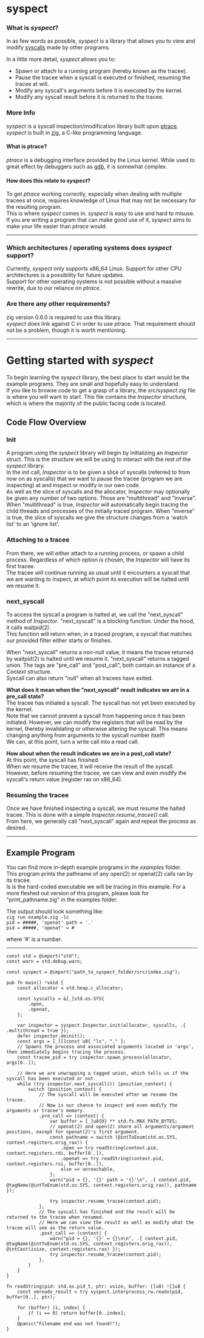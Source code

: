 # syspect #

### What is _syspect_? ###


In as few words as possible, _syspect_ is a library that allows you to view and modify [syscalls](https://en.wikipedia.org/wiki/System_call) made by other programs.

In a little more detail, _syspect_ allows you to:

* Spawn or attach to a running program (hereby known as the tracee).
* Pause the tracee when a syscall is executed or finished, resuming the tracee at will.
* Modify any syscall's arguments before it is executed by the kernel.
* Modify any syscall result before it is returned to the tracee.

### More Info ###

_syspect_ is a syscall inspection/modification library built upon [ptrace](https://en.wikipedia.org/wiki/Ptrace).  
_syspect_ is built in [zig](https://ziglang.org/), a C-like programming language.

#### What is ptrace? ####
_ptrace_ is a debugging interface provided by the Linux kernel. While used to great effect by debuggers such as [gdb](https://www.gnu.org/software/gdb/), it is somewhat complex.

#### How does this relate to _syspect_? ####
To get _ptrace_ working correctly, especially when dealing with multiple tracees at once, requires knowledge of Linux that may not be necessary for the resulting program.  
This is where _syspect_ comes in. _syspect_ is easy to use and hard to misuse.  
If you are writing a program that can make good use of it, _syspect_ aims to make your life easier than _ptrace_ would.

- - -

### Which architectures / operating systems does _syspect_ support? ###

Currently, _syspect_ only supports x86_64 Linux.
Support for other CPU architectures is a possibility for future updates.  
Support for other operating systems is not possible without a massive rewrite, due to our reliance on _ptrace_.

### Are there any other requirements? ###

zig version 0.6.0 is required to use this library.  
_syspect_ does link against C in order to use ptrace. That requirement should not be a problem, though it is worth mentioning.

- - -

# Getting started with _syspect_ #

To begin learning the _syspect_ library, the best place to start would be the example programs. They are small and hopefully easy to understand.  
If you like to browse code to get a grasp of a library, the _src/syspect.zig_ file is where you will want to start. This file contains the _Inspector_ structure, which is where the majority of the public facing code is located.

## Code Flow Overview ##

### Init ###
A program using the _syspect_ library will begin by initializing an _Inspector_ struct. This is the structure we will be using to interact with the rest of the _syspect_ library.  
In the init call, _Inspector_ is to be given a slice of syscalls (referred to from now on as syscalls) that we want to pause the tracee (program we are inspecting) at and inspect or modify in our own code.  
As well as the slice of syscalls and the allocator, _Inspector_ may optionally be given any number of two options. Those are "multithread" and "inverse". When "multithread" is true, _Inspector_ will automatically begin tracing the child threads and processes of the initially traced program. When "inverse" is true, the slice of syscalls we give the structure changes from a 'watch list' to an 'ignore list'.

### Attaching to a tracee ###
From there, we will either attach to a running process, or spawn a child process. Regardless of which option is chosen, the _Inspector_ will have its first tracee.  
The tracee will continue running as usual until it encounters a syscall that we are wanting to inspect, at which point its execution will be halted until we resume it.

### next_syscall ###
To access the syscall a program is halted at, we call the "next_syscall" method of _Inspector_.
"next_syscall" is a blocking function. Under the hood, it calls waitpid(2).  
This function will return when, in a traced program, a syscall that matches our provided filter either starts or finishes.  

When "next_syscall" returns a non-null value, it means the tracee returned by waitpid(2) is halted until we resume it.
"next_syscall" returns a tagged union. The tags are "pre_call" and "post_call", both contain an instance of a _Context_ structure.  
Syscall can also return "null" when all tracees have exited.

**What does it mean when the "next_syscall" result indicates we are in a pre_call state?**  
The tracee has initiated a syscall. The syscall has not yet been executed by the kernel.  
Note that we cannot prevent a syscall from happening once it has been initiated. However, we can modify the registers that will be read by the kernel, thereby invalidating or otherwise altering the syscall. This means changing anything from arguments to the syscall number itself!  
We can, at this point, turn a write call into a read call.  

**How about when the result indicates we are in a post_call state?**  
At this point, the syscall has finished.  
When we resume the tracee, it will receive the result of the syscall.  
However, before resuming the tracee, we can view and even modify the syscall's return value (register rax on x86_64).  

### Resuming the tracee ###
Once we have finished inspecting a syscall, we must resume the halted tracee.
This is done with a simple _Inspector.resume_tracee()_ call.  
From here, we generally call "next_syscall" again and repeat the process as desired.

- - -

## Example Program ##
You can find more in-depth example programs in the _examples_ folder.  
This program prints the pathname of any open(2) or openat(2) calls ran by its tracee.  
_ls_ is the hard-coded executable we will be tracing in this example. For a more fleshed out version of this program, please look for "print_pathname.zig" in the examples folder.

The output should look something like:  
`zig run example.zig -lc`  
`pid = #####, 'openat' path = '.'`  
`pid = #####, 'openat' = #`

where '#' is a number.

- - -

``` zig
const std = @import("std");
const warn = std.debug.warn;

const syspect = @import("path_to_syspect_folder/src/index.zig");

pub fn main() !void {
    const allocator = std.heap.c_allocator;

    const syscalls = &[_]std.os.SYS{
        .open,
        .openat,
    };

    var inspector = syspect.Inspector.init(allocator, syscalls, .{ .multithread = true });
    defer inspector.deinit();
    const args = [_][]const u8{ "ls", "." };
    // Spawns the process and associated arguments located in 'args', then immediately begins tracing the process.
    const tracee_pid = try inspector.spawn_process(allocator, args[0..]);

    // Here we are unwrapping a tagged union, which tells us if the syscall has been executed or not.
    while (try inspector.next_syscall()) |position_context| {
        switch (position_context) {
            // The syscall will be executed after we resume the tracee.
            // Now is our chance to inspect and even modify the arguments or tracee's memory.
            .pre_call => |context| {
                var buffer = [_]u8{0} ** std.fs.MAX_PATH_BYTES;
                // openat(2) and open(2) share all arguments/argument positions, except for openat(2)'s first argument.
                const pathname = switch (@intToEnum(std.os.SYS, context.registers.orig_rax)) {
                    .open => try readString(context.pid, context.registers.rdi, buffer[0..]),
                    .openat => try readString(context.pid, context.registers.rsi, buffer[0..]),
                    else => unreachable,
                };
                warn("pid = {}, '{}' path = '{}'\n", .{ context.pid, @tagName(@intToEnum(std.os.SYS, context.registers.orig_rax)), pathname });

                try inspector.resume_tracee(context.pid);
            },
            // The syscall has finished and the result will be returned to the tracee when resumed.
            // Here we can view the result as well as modify what the tracee will see as the return value.
            .post_call => |context| {
                warn("pid = {}, '{}' = {}\n\n", .{ context.pid, @tagName(@intToEnum(std.os.SYS, context.registers.orig_rax)), @intCast(isize, context.registers.rax) });
                try inspector.resume_tracee(context.pid);
            },
        }
    }
}

fn readString(pid: std.os.pid_t, ptr: usize, buffer: []u8) ![]u8 {
    const vmreadv_result = try syspect.interprocess_rw.readv(pid, buffer[0..], ptr);

    for (buffer) |i, index| {
        if (i == 0) return buffer[0..index];
    }
    @panic("Filename end was not found!");
}
```
